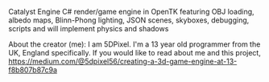 Catalyst Engine C# render/game engine in OpenTK featuring OBJ loading, albedo maps, Blinn-Phong lighting, JSON scenes, skyboxes, debugging, scripts and will implement physics and shadows

About the creator (me): I am 5DPixel. I'm a 13 year old programmer from the UK, England specifically. If you would like to read about me and this project, 
https://medium.com/@5dpixel56/creating-a-3d-game-engine-at-13-f8b807b87c9a